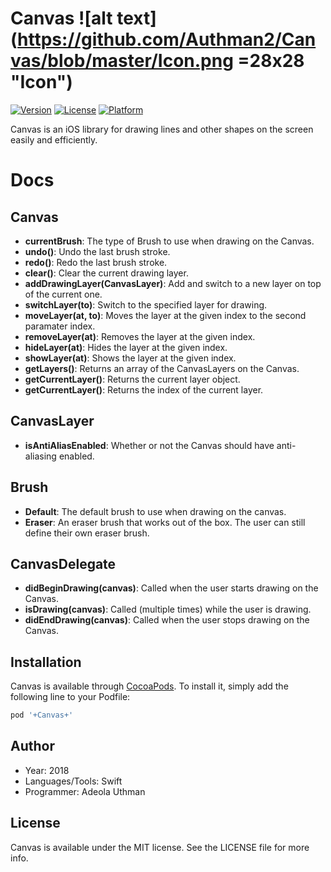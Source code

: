 # Canvas ![alt text](https://github.com/Authman2/Canvas/blob/master/Icon.png =28x28 "Icon")

[![Version](https://img.shields.io/cocoapods/v/Canvas.svg?style=flat)](http://cocoapods.org/pods/PaintCanvas)
[![License](https://img.shields.io/cocoapods/l/Canvas.svg?style=flat)](http://cocoapods.org/pods/PaintCanvas)
[![Platform](https://img.shields.io/cocoapods/p/Canvas.svg?style=flat)](http://cocoapods.org/pods/PaintCanvas)

Canvas is an iOS library for drawing lines and other shapes on the screen easily and efficiently.

# Docs
## Canvas
- **currentBrush**: The type of Brush to use when drawing on the Canvas.
- **undo()**: Undo the last brush stroke.
- **redo()**: Redo the last brush stroke.
- **clear()**: Clear the current drawing layer.
- **addDrawingLayer(CanvasLayer)**:  Add and switch to a new layer on top of the current one.
- **switchLayer(to)**: Switch to the specified layer for drawing.
- **moveLayer(at, to)**: Moves the layer at the given index to the second paramater index.
- **removeLayer(at)**: Removes the layer at the given index.
- **hideLayer(at)**: Hides the layer at the given index.
- **showLayer(at)**: Shows the layer at the given index.
- **getLayers()**: Returns an array of the CanvasLayers on the Canvas.
- **getCurrentLayer()**: Returns the current layer object.
- **getCurrentLayer()**: Returns the index of the current layer.

## CanvasLayer
- **isAntiAliasEnabled**: Whether or not the Canvas should have anti-aliasing enabled.

## Brush
- **Default**: The default brush to use when drawing on the canvas.
- **Eraser**: An eraser brush that works out of the box. The user can still define their own eraser brush.

## CanvasDelegate
- **didBeginDrawing(canvas)**: Called when the user starts drawing on the Canvas.
- **isDrawing(canvas)**: Called (multiple times) while the user is drawing.
- **didEndDrawing(canvas)**: Called when the user stops drawing on the Canvas.


## Installation

Canvas is available through [CocoaPods](http://cocoapods.org). To install
it, simply add the following line to your Podfile:

```ruby
pod '+Canvas+'
```

## Author
- Year: 2018
- Languages/Tools: Swift
- Programmer: Adeola Uthman

## License

Canvas is available under the MIT license. See the LICENSE file for more info.

